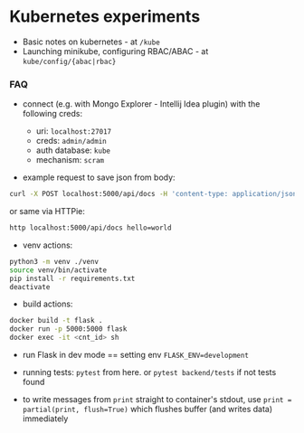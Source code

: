 # Kubernetes experiments

- Basic notes on kubernetes - at `/kube`
- Launching minikube, configuring RBAC/ABAC - at `kube/config/{abac|rbac}`


### FAQ

- connect (e.g. with Mongo Explorer - Intellij Idea plugin) with the following creds:
  - uri: `localhost:27017`
  - creds: `admin/admin`
  - auth database: `kube`
  - mechanism: `scram`

- example request to save json from body:
```bash
curl -X POST localhost:5000/api/docs -H 'content-type: application/json' -d '{"hello": "world"}'
```

or same via HTTPie:
```bash
http localhost:5000/api/docs hello=world
```

- venv actions:
```bash
python3 -m venv ./venv
source venv/bin/activate
pip install -r requirements.txt 
deactivate
```

- build actions:
```bash
docker build -t flask .
docker run -p 5000:5000 flask
docker exec -it <cnt_id> sh
```

- run Flask in dev mode == setting env `FLASK_ENV=development`

- running tests: `pytest` from here. or `pytest backend/tests` if not tests found

- to write messages from `print` straight to container's stdout, use `print = partial(print, flush=True)` which
flushes buffer (and writes data) immediately
